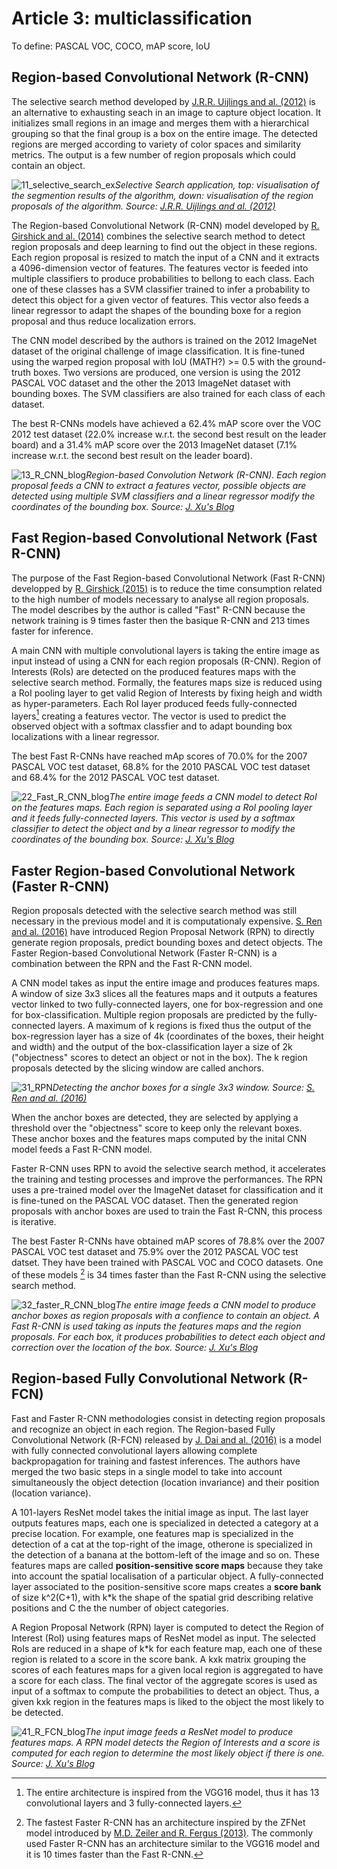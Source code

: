 # Article 3: multiclassification

To define: PASCAL VOC, COCO, mAP score, IoU

## Region-based Convolutional Network (R-CNN)

The selective search method developed by [J.R.R. Uijlings and al. (2012)](http://www.huppelen.nl/publications/selectiveSearchDraft.pdf) is an alternative to exhausting seach in an image to capture object location. It initializes small regions in an image and merges them with a hierarchical grouping so that the final group is a box on the entire image. The detected regions are merged according to variety of color spaces and similarity metrics. The output is a few number of region proposals which could contain an object.

![11_selective_search_ex](11_selective_search_ex.PNG)*Selective Search application, top: visualisation of the segmention results of the algorithm, down: visualisation of the region proposals of the algorithm. Source: [J.R.R. Uijlings and al. (2012)](http://www.huppelen.nl/publications/selectiveSearchDraft.pdf)*

The Region-based Convolutional Network (R-CNN) model developed by [R. Girshick and al. (2014)](http://islab.ulsan.ac.kr/files/announcement/513/rcnn_pami.pdf) combines the selective search method to detect region proposals and deep learning to find out the object in these regions. 
Each region proposal is resized to match the input of a CNN and it extracts a 4096-dimension vector of features. The features vector is feeded into multiple classifiers to produce probabilities to bellong to each class. Each one of these classes has a SVM classifier trained to infer a probability to detect this object for a given vector of features. This vector also feeds a linear regressor to adapt the shapes of the bounding boxe for a region proposal and thus reduce localization errors.

The CNN model described by the authors is trained on the 2012 ImageNet dataset of the original challenge of image classification. It is fine-tuned using the warped region proposal with IoU (MATH?) >= 0.5 with the ground-truth boxes. Two versions are produced, one version is using the 2012 PASCAL VOC dataset and the other the 2013 ImageNet dataset with bounding boxes. The SVM classifiers are also trained for each class of each dataset.

The best R-CNNs models have achieved a 62.4% mAP score over the VOC 2012 test dataset (22.0% increase w.r.t. the second best result on the leader board) and a 31.4% mAP score over the 2013 ImageNet dataset (7.1% increase w.r.t. the second best result on the leader board).


![13_R_CNN_blog](13_R_CNN_blog.PNG)*Region-based Convolution Network (R-CNN). Each region proposal feeds a CNN to extract a features vector, possible objects are detected using multiple SVM classifiers and a linear regressor modify the coordinates of the bounding box. Source: [J. Xu's Blog](https://towardsdatascience.com/deep-learning-for-object-detection-a-comprehensive-review-73930816d8d9)*

## Fast Region-based Convolutional Network (Fast R-CNN)

The purpose of the Fast Region-based Convolutional Network (Fast R-CNN) developped by [R. Girshick (2015)](https://arxiv.org/pdf/1504.08083.pdf) is to reduce the time consumption related to the high number of models necessary to analyse all region proposals. The model describes by the author is called "Fast" R-CNN because the network training is 9 times faster then the basique R-CNN and 213 times faster for inference.

A main CNN with multiple convolutional layers is taking the entire image as input instead of using a CNN for each region proposals (R-CNN). Region of Interests (RoIs) are detected on the produced features maps with the selective search method. Formally, the features maps size is reduced using a RoI pooling layer to get valid Region of Interests by fixing heigh and width as hyper-parameters. Each RoI layer produced feeds fully-connected layers[^1] creating a features vector. The vector is used to predict the observed object with a softmax classfier and to adapt bounding box localizations with a linear regressor. 

The best Fast R-CNNs have reached mAp scores of 70.0% for the 2007 PASCAL VOC test dataset, 68.8% for the 2010 PASCAL VOC test dataset and 68.4% for the 2012 PASCAL VOC test dataset.

![22_Fast_R_CNN_blog](22_Fast_R_CNN_blog.PNG)*The entire image feeds a CNN model to detect RoI on the features maps. Each region is separated using a RoI pooling layer and it feeds fully-connected layers. This vector is used by a softmax classifier to detect the object and by a linear regressor to modify the coordinates of the bounding box. Source: [J. Xu's Blog](https://towardsdatascience.com/deep-learning-for-object-detection-a-comprehensive-review-73930816d8d9)*

## Faster Region-based Convolutional Network (Faster R-CNN)

Region proposals detected with the selective search method was still necessary in the previous model and it is computationaly expensive. [S. Ren and al. (2016)](https://arxiv.org/pdf/1506.01497.pdf) have introduced Region Proposal Network (RPN) to directly generate region proposals, predict bounding boxes and detect objects. The Faster Region-based Convolutional Network (Faster R-CNN) is a combination between the RPN and the Fast R-CNN model.

A CNN model takes as input the entire image and produces features maps. A window of size 3x3 slices all the features maps and it outputs a features vector linked to two fully-connected layers, one for box-regression and one for box-classification. Multiple region proposals are predicted by the fully-connected layers. A maximum of k regions is fixed thus the output of the box-regression layer has a size of 4k (coordinates of the boxes, their height and width) and the output of the box-classification layer a size of 2k ("objectness" scores to detect an object or not in the box). The k region proposals detected by the slicing window are called anchors.

![31_RPN](31_RPN.PNG)*Detecting the anchor boxes for a single 3x3 window. Source: [S. Ren and al. (2016)](https://arxiv.org/pdf/1506.01497.pdf)*

When the anchor boxes are detected, they are selected by applying a threshold over the  "objectness" score to keep only the relevant boxes. These anchor boxes and the features maps computed by the inital CNN model feeds a Fast R-CNN model.

Faster R-CNN uses RPN to avoid the selective search method, it accelerates the training and testing processes and improve the performances. The RPN uses a pre-trained model over the ImageNet dataset for classification and it is fine-tuned on the PASCAL VOC dataset. Then the generated region proposals with anchor boxes are used to train the Fast R-CNN, this process is iterative. 

The best Faster R-CNNs have obtained mAP scores of  78.8% over the 2007 PASCAL VOC test dataset and 75.9% over the 2012 PASCAL VOC test datset. They have been trained with PASCAL VOC and COCO datasets. One of these models [^2] is 34 times faster than the Fast R-CNN using the selective search method.

![32_faster_R_CNN_blog](32_faster_R_CNN_blog.png)*The entire image feeds a CNN model to produce anchor boxes as region proposals with a confience to contain an object. A Fast R-CNN is used taking as inputs the features maps and the region proposals. For each box, it produces probabilities to detect each object and correction over the location of the box. Source: [J. Xu's Blog](https://towardsdatascience.com/deep-learning-for-object-detection-a-comprehensive-review-73930816d8d9)*


## Region-based Fully Convolutional Network (R-FCN)
Fast and Faster R-CNN methodologies consist in detecting region proposals and recognize an object in each region. The Region-based Fully Convolutional Network (R-FCN) released by [J. Dai and al. (2016)](https://arxiv.org/pdf/1605.06409.pdf) is a model with fully connected convolutional layers allowing complete backpropagation for training and fastest inferences. The authors have merged the two basic steps in a single model to take into account simultaneously the object detection (location invariance) and their position (location variance).

A 101-layers ResNet model takes the initial image as input. The last layer outputs features maps, each one is specialized in detected a category at a precise location. For example, one features map is specialized in the detection of a cat at the top-right of the image, otherone is specialized in the detection of a banana at the bottom-left of the image and so on. These features maps are called **position-sensitive score maps** because they take into account the spatial localisation of a particular object.
A fully-connected layer associated to the position-sensitive score maps creates a **score bank** of size k^2(C+1), with k*k the shape of the spatial grid describing relative positions and C the the number of object categories.

A Region Proposal Network (RPN) layer is computed to detect the Region of Interest (RoI) using features maps of ResNet model as input. The selected RoIs are reduced in a shape of k*k for each feature map, each one of these region is related to a score in the score bank. A kxk matrix grouping the scores of each features maps for a given local region is aggregated to have a score for each class. The final vector of the aggregate scores is used as input of a softmax to compute the probabilities to detect an object.
Thus, a given kxk region in the features maps is liked to the object the most likely to be detected.

![41_R_FCN_blog](41_R_FCN_blog.PNG)*The input image feeds a ResNet model to produce features maps. A RPN model detects the Region of Interests and a score is computed for each region to determine the most likely object if there is one. Source: [J. Xu's Blog](https://towardsdatascience.com/deep-learning-for-object-detection-a-comprehensive-review-73930816d8d9)*






[^1]: The entire architecture is inspired from the VGG16 model, thus it has 13 convolutional layers and 3 fully-connected layers.
[^2]: The fastest Faster R-CNN has an architecture inspired by the ZFNet model introduced by [M.D. Zeiler and R. Fergus (2013)](https://arxiv.org/pdf/1311.2901.pdf). The commonly used Faster R-CNN has an architecture similar to the VGG16 model and it is 10 times faster than the Fast R-CNN.